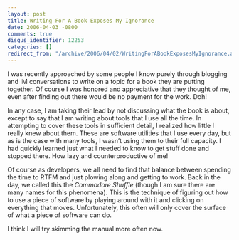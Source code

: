 ```yaml
---
layout: post
title: Writing For A Book Exposes My Ignorance
date: 2006-04-03 -0800
comments: true
disqus_identifier: 12253
categories: []
redirect_from: "/archive/2006/04/02/WritingForABookExposesMyIgnorance.aspx/"
---
```


I was recently approached by some people I know purely through blogging
and IM conversations to write on a topic for a book they are putting
together. Of course I was honored and appreciative that they thought of
me, even after finding out there would be no payment for the work. Doh!

In any case, I am taking their lead by not discussing what the book is
about, except to say that I am writing about tools that I use all the
time. In attempting to cover these tools in sufficient detail, I
realized how little I really knew about them. These are software
utilities that I use every day, but as is the case with many tools, I
wasn’t using them to their full capacity. I had quickly learned just
what I needed to know to get stuff done and stopped there. How lazy and
counterproductive of me!

Of course as developers, we all need to find that balance between
spending the time to RTFM and just plowing along and getting to work.
Back in the day, we called this the *Commodore Shuffle* (though I am
sure there are many names for this phenomena). This is the technique of
figuring out how to use a piece of software by playing around with it
and clicking on everything that moves. Unfortunately, this often will
only cover the surface of what a piece of software can do.

I think I will try skimming the manual more often now.

